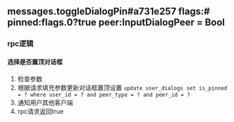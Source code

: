 ## messages.toggleDialogPin#a731e257 flags:# pinned:flags.0?true peer:InputDialogPeer = Bool

### rpc逻辑

#### 选择是否置顶对话框
1. 检查参数
2. 根据请求填充参数更新对话框置顶设置
`update user_dialogs set is_pinned = ? where user_id = ? and peer_type = ? and peer_id = ?`
3. 通知用户其他客户端
4. rpc请求返回true
